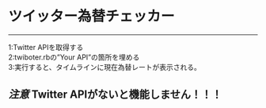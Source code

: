 # ツイッター為替チェッカー
***
1:Twitter APIを取得する  
2:twiboter.rbの”Your API”の箇所を埋める  
3:実行すると、タイムラインに現在為替レートが表示される。

## *注意* Twitter APIがないと機能しません！！！
